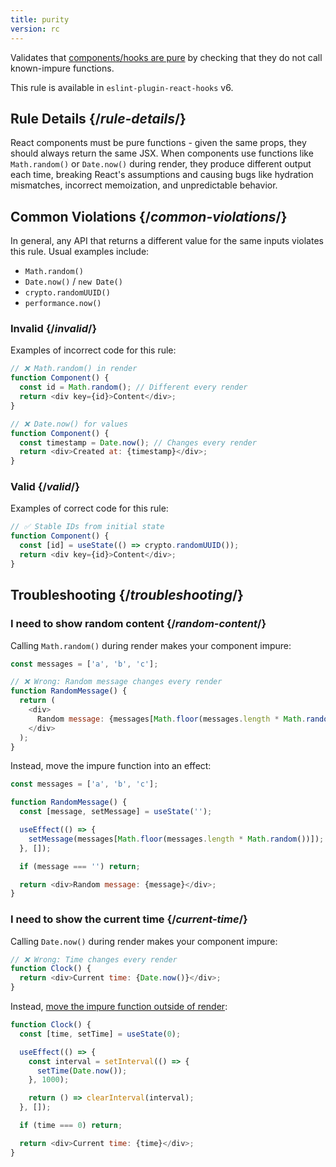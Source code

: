 ```yaml
---
title: purity
version: rc
---
```


<Intro>

Validates that [components/hooks are pure](/reference/rules/components-and-hooks-must-be-pure) by checking that they do not call known-impure functions.

</Intro>

<Note>

This rule is available in `eslint-plugin-react-hooks` v6.

</Note>

## Rule Details {/*rule-details*/}

React components must be pure functions - given the same props, they should always return the same JSX. When components use functions like `Math.random()` or `Date.now()` during render, they produce different output each time, breaking React's assumptions and causing bugs like hydration mismatches, incorrect memoization, and unpredictable behavior.

## Common Violations {/*common-violations*/}

In general, any API that returns a different value for the same inputs violates this rule. Usual examples include:

- `Math.random()`
- `Date.now()` / `new Date()`
- `crypto.randomUUID()`
- `performance.now()`

### Invalid {/*invalid*/}

Examples of incorrect code for this rule:

```js
// ❌ Math.random() in render
function Component() {
  const id = Math.random(); // Different every render
  return <div key={id}>Content</div>;
}

// ❌ Date.now() for values
function Component() {
  const timestamp = Date.now(); // Changes every render
  return <div>Created at: {timestamp}</div>;
}
```

### Valid {/*valid*/}

Examples of correct code for this rule:

```js
// ✅ Stable IDs from initial state
function Component() {
  const [id] = useState(() => crypto.randomUUID());
  return <div key={id}>Content</div>;
}
```

## Troubleshooting {/*troubleshooting*/}

### I need to show random content {/*random-content*/}

Calling `Math.random()` during render makes your component impure:

```js {expectedErrors: {'react-compiler': [7]}}
const messages = ['a', 'b', 'c'];

// ❌ Wrong: Random message changes every render
function RandomMessage() {
  return (
    <div>
      Random message: {messages[Math.floor(messages.length * Math.random())]}
    </div>
  );
}
```

Instead, move the impure function into an effect:

```js
const messages = ['a', 'b', 'c'];

function RandomMessage() {
  const [message, setMessage] = useState('');

  useEffect(() => {
    setMessage(messages[Math.floor(messages.length * Math.random())]);
  }, []);

  if (message === '') return;

  return <div>Random message: {message}</div>;
}
```

### I need to show the current time {/*current-time*/}

Calling `Date.now()` during render makes your component impure:

```js {expectedErrors: {'react-compiler': [3]}}
// ❌ Wrong: Time changes every render
function Clock() {
  return <div>Current time: {Date.now()}</div>;
}
```

Instead, [move the impure function outside of render](/reference/rules/components-and-hooks-must-be-pure#components-and-hooks-must-be-idempotent):

```js
function Clock() {
  const [time, setTime] = useState(0);

  useEffect(() => {
    const interval = setInterval(() => {
      setTime(Date.now());
    }, 1000);

    return () => clearInterval(interval);
  }, []);

  if (time === 0) return;

  return <div>Current time: {time}</div>;
}
```
